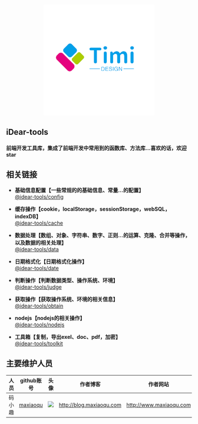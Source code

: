<p align="center">
    <a href="http://www.idear.design">
        <img width="300" src="./logo.png">
    </a>
</p>

<h2>
    iDear-tools
    <h4>前端开发工具库，集成了前端开发中常用到的函数库、方法库...喜欢的话，欢迎star</h4>
</h2>

## 相关链接

- **基础信息配置【一些常规的的基础信息、常量...的配置】** </br>
  [@idear-tools/config](./config)

- **缓存操作【cookie，localStorage，sessionStorage，webSQL，indexDB】** </br>
  [@idear-tools/cache](./cache)

- **数据处理【数组、对象、字符串、数字、正则...的运算、克隆、合并等操作，以及数据的相关处理】** </br>
  [@idear-tools/data](./data)

- **日期格式化【日期格式化操作】** </br>
  [@idear-tools/date](./date)

- **判断操作【判断数据类型、操作系统、环境】** </br>
  [@idear-tools/judge](./judge)

- **获取操作【获取操作系统、环境的相关信息】** </br>
  [@idear-tools/obtain](./obtain)

- **nodejs【nodejs的相关操作】** </br>
  [@idear-tools/nodejs](./nodejs)

- **工具箱【复制，导出exel、doc、pdf，加密】** </br>
  [@idear-tools/toolkit](./toolkit)

## 主要维护人员

|人员|github账号|头像|作者博客|作者网站|联系邮箱|
|---|---|---|---|---|---|
|码小趣|[maxiaoqu](https://github.com/maxiaoqu) |  ![](https://avatars1.githubusercontent.com/u/25891598?s=60&v=4)|http://blog.maxiaoqu.com|http://www.maxiaoqu.com|maxiaoqu@gmail.com
